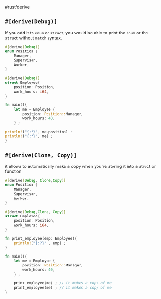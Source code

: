 #rust/derive 

## `#[derive(Debug)]`
If you add it to `enum` or  `struct`, you would be able to print the `enum` or the `struct` without `match` syntax.
```rust
#[derive(Debug)]
enum Position {
	Manager,
	Supervisor,
	Worker,
}

#[derive(Debug)]
struct Employee{
	position: Position,
	work_hours: i64,
}

fn main(){
	let me = Employee {
		position: Position::Manager,
		work_hours: 40,
	} ;

println!("{:?}", me.position) ;
println!("{:?}", me) ;
}
```

## `#[derive(Clone, Copy)]`
it allows to automatically make a copy when you're storing it into a struct or function

```rust
#[derive(Debug, Clone,Copy)]
enum Position {
	Manager,
	Supervisor,
	Worker,
}

#[derive(Debug,Clone, Copy)]
struct Employee{
	position: Position,
	work_hours: i64,
}

fn print_employee(emp: Employee){
	println!("{:?}" , emp) ;
}

fn main(){
	let me = Employee {
		position: Position::Manager,
		work_hours: 40,
	} ;

	print_employee(me) ; // it makes a copy of me
	print_employee(me) ; // it makes a copy of me
}
```








